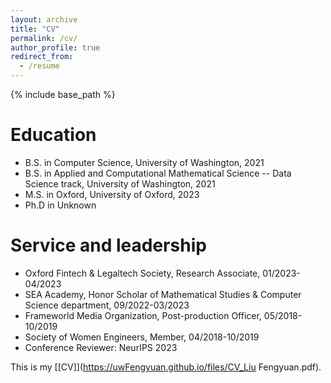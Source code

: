 ```yaml
---
layout: archive
title: "CV"
permalink: /cv/
author_profile: true
redirect_from:
  - /resume
---
```


{% include base_path %}

Education
======
* B.S. in Computer Science, University of Washington, 2021
* B.S. in Applied and Computational Mathematical Science -- Data Science track, University of Washington, 2021
* M.S. in Oxford, University of Oxford, 2023
* Ph.D in Unknown

<!-- Publications
======
  <ul>{% for post in site.publications %}
    {% include archive-single-cv.html %}
  {% endfor %}</ul> -->
  
Service and leadership
======
* Oxford Fintech & Legaltech Society, Research Associate, 01/2023-04/2023
* SEA Academy, Honor Scholar of Mathematical Studies & Computer Science department, 09/2022-03/2023
* Frameworld Media Organization, Post-production Officer, 05/2018-10/2019
* Society of Women Engineers, Member, 04/2018-10/2019
* Conference Reviewer: NeurIPS 2023

This is my [\[CV\]](https://uwFengyuan.github.io/files/CV_Liu Fengyuan.pdf). 